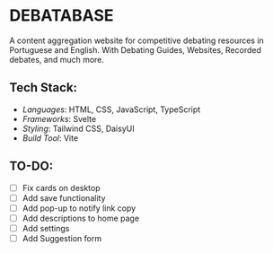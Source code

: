 # DEBATABASE

A content aggregation website for competitive debating resources in Portuguese and English.
With Debating Guides, Websites, Recorded debates, and much more.

## Tech Stack:
* *Languages*: HTML, CSS, JavaScript, TypeScript
* *Frameworks*: Svelte
* *Styling*: Tailwind CSS, DaisyUI
* *Build Tool*: Vite

## TO-DO:
- [ ] Fix cards on desktop
- [ ] Add save functionality
- [ ] Add pop-up to notify link copy
- [ ] Add descriptions to home page
- [ ] Add settings
- [ ] Add Suggestion form